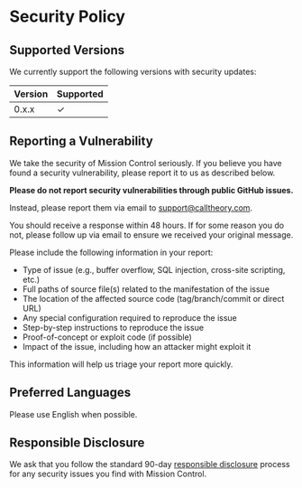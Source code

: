 # Security Policy

## Supported Versions

We currently support the following versions with security updates:

| Version | Supported |
|---------|-----------|
| 0.x.x   | &check;   |

## Reporting a Vulnerability

We take the security of Mission Control seriously. If you believe you have found a security vulnerability, please report it to us as described below.

**Please do not report security vulnerabilities through public GitHub issues.**

Instead, please report them via email to [support@calltheory.com](mailto:support@calltheory.com).

You should receive a response within 48 hours. If for some reason you do not, please follow up via email to ensure we received your original message.

Please include the following information in your report:

- Type of issue (e.g., buffer overflow, SQL injection, cross-site scripting, etc.)
- Full paths of source file(s) related to the manifestation of the issue
- The location of the affected source code (tag/branch/commit or direct URL)
- Any special configuration required to reproduce the issue
- Step-by-step instructions to reproduce the issue
- Proof-of-concept or exploit code (if possible)
- Impact of the issue, including how an attacker might exploit it

This information will help us triage your report more quickly.

## Preferred Languages

Please use English when possible.

## Responsible Disclosure

We ask that you follow the standard 90-day [responsible disclosure](https://en.wikipedia.org/wiki/Responsible_disclosure) process for any security issues you find with Mission Control. 

